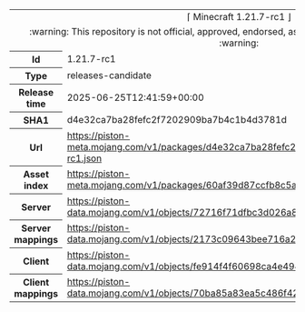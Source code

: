 <html><table>
<tr><td colspan="2" align="center"><img width="0" height="0"><br/>⌈ Minecraft 1.21.7-rc1 ⌋<br/><img width="0" height="0"></td></tr>
<tr><td colspan="2" align="center"><img width="0" height="0"><br/>
:warning: This repository is not official, approved, endorsed, associated or connected with Mojang :warning:
<br/><img width="0" height="0"></td></tr>
<tr><th>Id</th><td>1.21.7-rc1</td></tr>
<tr><th>Type</th><td>releases-candidate</td></tr>
<tr><th>Release time</th><td>2025-06-25T12:41:59+00:00</td></tr>
<tr><th>SHA1</th><td>d4e32ca7ba28fefc2f7202909ba7b4c1b4d3781d</td></tr>
<tr><th>Url</th><td><a href="https://piston-meta.mojang.com/v1/packages/d4e32ca7ba28fefc2f7202909ba7b4c1b4d3781d/1.21.7-rc1.json">https://piston-meta.mojang.com/v1/packages/d4e32ca7ba28fefc2f7202909ba7b4c1b4d3781d/1.21.7-rc1.json</a></td></tr>
<tr><th>Asset index</th><td><a href="https://piston-meta.mojang.com/v1/packages/60af39d87ccfb8c5a0333e70dc1e8406b9e0d204/26.json">https://piston-meta.mojang.com/v1/packages/60af39d87ccfb8c5a0333e70dc1e8406b9e0d204/26.json</a></td></tr>
<tr><th>Server</th><td><a href="https://piston-data.mojang.com/v1/objects/72716f71dfbc3d026a8577854ebaa69c63eb4474/server.jar">https://piston-data.mojang.com/v1/objects/72716f71dfbc3d026a8577854ebaa69c63eb4474/server.jar</a></td></tr>
<tr><th>Server mappings</th><td><a href="https://piston-data.mojang.com/v1/objects/2173c09643bee716a2d9c65e67fc45c30a39f5f3/server.txt">https://piston-data.mojang.com/v1/objects/2173c09643bee716a2d9c65e67fc45c30a39f5f3/server.txt</a></td></tr>
<tr><th>Client</th><td><a href="https://piston-data.mojang.com/v1/objects/fe914f4f60698ca4e494af61b24a94ed1b341a63/client.jar">https://piston-data.mojang.com/v1/objects/fe914f4f60698ca4e494af61b24a94ed1b341a63/client.jar</a></td></tr>
<tr><th>Client mappings</th><td><a href="https://piston-data.mojang.com/v1/objects/70ba85a83ea5c486f4228f4d5a9f641832988f85/client.txt">https://piston-data.mojang.com/v1/objects/70ba85a83ea5c486f4228f4d5a9f641832988f85/client.txt</a></td></tr>
</table></html>